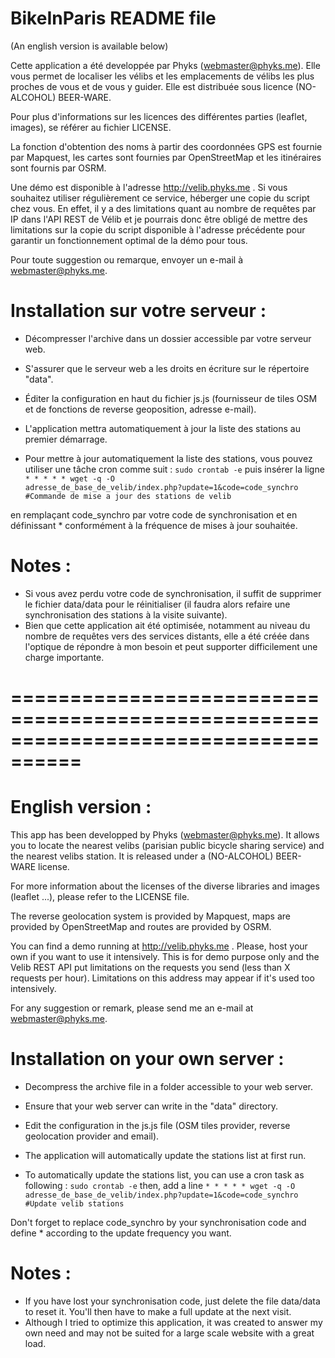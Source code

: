 BikeInParis README file
=======================
(An english version is available below)

Cette application a été developpée par Phyks (webmaster@phyks.me). Elle vous permet de localiser les vélibs et les emplacements de vélibs les plus proches de vous et de vous y guider. Elle est distribuée sous licence (NO-ALCOHOL) BEER-WARE.

Pour plus d'informations sur les licences des différentes parties (leaflet, images), se référer au fichier LICENSE.

La fonction d'obtention des noms à partir des coordonnées GPS est fournie par Mapquest, les cartes sont fournies par OpenStreetMap et les itinéraires sont fournis par OSRM.

Une démo est disponible à l'adresse http://velib.phyks.me . Si vous souhaitez utiliser régulièrement ce service, héberger une copie du script chez vous. En effet, il y a des limitations quant au nombre de requêtes par IP dans l'API REST de Vélib et je pourrais donc être obligé de mettre des limitations sur la copie du script disponible à l'adresse précédente pour garantir un fonctionnement optimal de la démo pour tous.

Pour toute suggestion ou remarque, envoyer un e-mail à webmaster@phyks.me.

Installation sur votre serveur :
================================
* Décompresser l'archive dans un dossier accessible par votre serveur web.
* S'assurer que le serveur web a les droits en écriture sur le répertoire "data".
* Éditer la configuration en haut du fichier js.js (fournisseur de tiles OSM et de fonctions de reverse geoposition, adresse e-mail).
* L'application mettra automatiquement à jour la liste des stations au premier démarrage.

* Pour mettre à jour automatiquement la liste des stations, vous pouvez utiliser une tâche cron comme suit :
<code>sudo crontab -e</code>
puis insérer la ligne
<code>* * * * * wget -q -O adresse_de_base_de_velib/index.php?update=1&code=code_synchro #Commande de mise a jour des stations de velib</code>

en remplaçant code_synchro par votre code de synchronisation et en définissant * conformément à la fréquence de mises à jour souhaitée.

Notes :
=======
* Si vous avez perdu votre code de synchronisation, il suffit de supprimer le fichier data/data pour le réinitialiser (il faudra alors refaire une synchronisation des stations à la visite suivante).
* Bien que cette application ait été optimisée, notamment au niveau du nombre de requêtes vers des services distants, elle a été créée dans l'optique de répondre à mon besoin et peut supporter difficilement une charge importante.

====================================================================================
====================================================================================
English version :
=================

This app has been developped by Phyks (webmaster@phyks.me). It allows you to locate the nearest velibs (parisian public bicycle sharing service) and the nearest velibs station. It is released under a (NO-ALCOHOL) BEER-WARE license.

For more information about the licenses of the diverse libraries and images (leaflet ...), please refer to the LICENSE file.

The reverse geolocation system is provided by Mapquest, maps are provided by OpenStreetMap and routes are provided by OSRM.

You can find a demo running at http://velib.phyks.me . Please, host your own if you want to use it intensively. This is for demo purpose only and the Velib REST API put limitations on the requests you send (less than X requests per hour). Limitations on this address may appear if it's used too intensively.

For any suggestion or remark, please send me an e-mail at webmaster@phyks.me.

Installation on your own server :
=================================
* Decompress the archive file in a folder accessible to your web server.
* Ensure that your web server can write in the "data" directory.
* Edit the configuration in the js.js file (OSM tiles provider, reverse geolocation provider and email).
* The application will automatically update the stations list at first run.

* To automatically update the stations list, you can use a cron task as following :
<code>sudo crontab -e</code>
then, add a line
<code>* * * * * wget -q -O adresse_de_base_de_velib/index.php?update=1&code=code_synchro #Update velib stations</code>

Don't forget to replace code_synchro by your synchronisation code and define * according to the update frequency you want.

Notes :
=======
* If you have lost your synchronisation code, just delete the file data/data to reset it. You'll then have to make a full update at the next visit.
* Although I tried to optimize this application, it was created to answer my own need and may not be suited for a large scale website with a great load.
